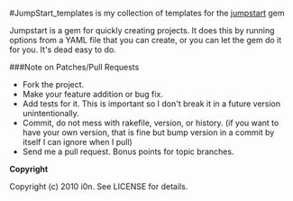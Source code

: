 #JumpStart_templates is my collection of templates for the [jumpstart](http://github.com/i0n/jumpstart) gem

Jumpstart is a gem for quickly creating projects.
It does this by running options from a YAML file that you can create, or you can let the gem do it for you.
It's dead easy to do.

###Note on Patches/Pull Requests
 
* Fork the project.
* Make your feature addition or bug fix.
* Add tests for it. This is important so I don't break it in a
  future version unintentionally.
* Commit, do not mess with rakefile, version, or history.
  (if you want to have your own version, that is fine but bump version in a commit by itself I can ignore when I pull)
* Send me a pull request. Bonus points for topic branches.

**Copyright**

Copyright (c) 2010 i0n. See LICENSE for details.

